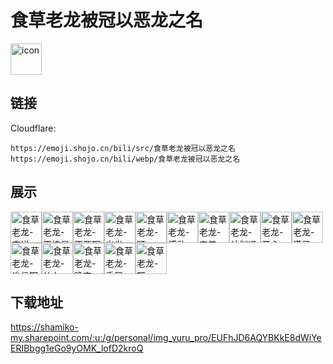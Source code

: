 # 食草老龙被冠以恶龙之名
<img src="https://emoji.shojo.cn/bili/src/食草老龙被冠以恶龙之名/icon.png" width="50" height="50" alt="icon">

## 链接
Cloudflare:
```
https://emoji.shojo.cn/bili/src/食草老龙被冠以恶龙之名
https://emoji.shojo.cn/bili/webp/食草老龙被冠以恶龙之名
```
## 展示
<img src="https://emoji.shojo.cn/bili/src/食草老龙被冠以恶龙之名/食草老龙-安详.png" width="50" height="50" alt="食草老龙-安详"><img src="https://emoji.shojo.cn/bili/src/食草老龙被冠以恶龙之名/食草老龙-不愧是你.png" width="50" height="50" alt="食草老龙-不愧是你"><img src="https://emoji.shojo.cn/bili/src/食草老龙被冠以恶龙之名/食草老龙-不要啊.png" width="50" height="50" alt="食草老龙-不要啊"><img src="https://emoji.shojo.cn/bili/src/食草老龙被冠以恶龙之名/食草老龙-出发.png" width="50" height="50" alt="食草老龙-出发"><img src="https://emoji.shojo.cn/bili/src/食草老龙被冠以恶龙之名/食草老龙-盯.png" width="50" height="50" alt="食草老龙-盯"><img src="https://emoji.shojo.cn/bili/src/食草老龙被冠以恶龙之名/食草老龙-感动.png" width="50" height="50" alt="食草老龙-感动"><img src="https://emoji.shojo.cn/bili/src/食草老龙被冠以恶龙之名/食草老龙-害羞.png" width="50" height="50" alt="食草老龙-害羞"><img src="https://emoji.shojo.cn/bili/src/食草老龙被冠以恶龙之名/食草老龙-计划通.png" width="50" height="50" alt="食草老龙-计划通"><img src="https://emoji.shojo.cn/bili/src/食草老龙被冠以恶龙之名/食草老龙-开心.png" width="50" height="50" alt="食草老龙-开心"><img src="https://emoji.shojo.cn/bili/src/食草老龙被冠以恶龙之名/食草老龙-满足.png" width="50" height="50" alt="食草老龙-满足"><img src="https://emoji.shojo.cn/bili/src/食草老龙被冠以恶龙之名/食草老龙-谁信啊.png" width="50" height="50" alt="食草老龙-谁信啊"><img src="https://emoji.shojo.cn/bili/src/食草老龙被冠以恶龙之名/食草老龙-什么.png" width="50" height="50" alt="食草老龙-什么"><img src="https://emoji.shojo.cn/bili/src/食草老龙被冠以恶龙之名/食草老龙-晚安.png" width="50" height="50" alt="食草老龙-晚安"><img src="https://emoji.shojo.cn/bili/src/食草老龙被冠以恶龙之名/食草老龙-委屈.png" width="50" height="50" alt="食草老龙-委屈"><img src="https://emoji.shojo.cn/bili/src/食草老龙被冠以恶龙之名/食草老龙-吓.png" width="50" height="50" alt="食草老龙-吓">

## 下载地址

https://shamiko-my.sharepoint.com/:u:/g/personal/img_yuru_pro/EUFhJD6AQYBKkE8dWiYeERIBbgg1eGo9yOMK_lofD2kroQ